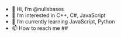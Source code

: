 - 👋 Hi, I’m @nullsbases
- 👀 I’m interested in C++, C#, JavaScript
- 🌱 I’m currently learning JavaScript, Python
- 📫 How to reach me ##

